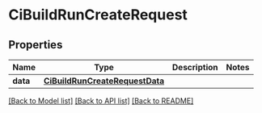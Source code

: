 # CiBuildRunCreateRequest

## Properties
Name | Type | Description | Notes
------------ | ------------- | ------------- | -------------
**data** | [**CiBuildRunCreateRequestData**](CiBuildRunCreateRequestData.md) |  | 

[[Back to Model list]](../README.md#documentation-for-models) [[Back to API list]](../README.md#documentation-for-api-endpoints) [[Back to README]](../README.md)



